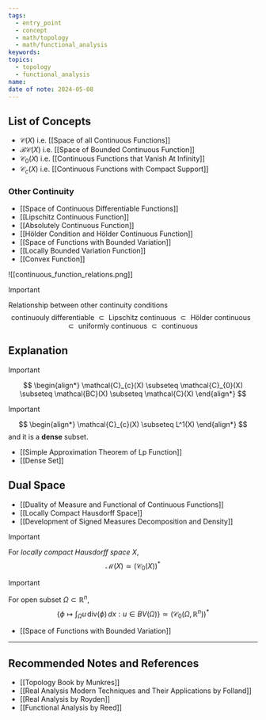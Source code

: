 ```yaml
---
tags:
  - entry_point
  - concept
  - math/topology
  - math/functional_analysis
keywords: 
topics:
  - topology
  - functional_analysis
name: 
date of note: 2024-05-08
---
```


##  List of Concepts

- $\mathcal{C}(X)$ i.e. [[Space of all Continuous Functions]]
- $\mathcal{BC}(X)$ i.e. [[Space of Bounded Continuous Function]]
- $\mathcal{C}_{0}(X)$ i.e. [[Continuous Functions that Vanish At Infinity]]
- $\mathcal{C}_{c}(X)$ i.e. [[Continuous Functions with Compact Support]]

### Other Continuity

- [[Space of Continuous Differentiable Functions]]
- [[Lipschitz Continuous Function]]
- [[Absolutely Continuous Function]]
- [[Hölder Condition and Hölder Continuous Function]]
- [[Space of Functions with Bounded Variation]]
- [[Locally Bounded Variation Function]]
- [[Convex Function]]


![[continuous_function_relations.png]]

>[!important]
>Relationship between other continuity conditions
>$$
>\text{continuouly differentiable }\subset \text{ Lipschitz continuous }\subset \text{ Hölder continuous } \subset \text{ uniformly continuous } \subset \text{ continuous }
>$$
## Explanation

>[!important]
>$$
> \begin{align*}
> \mathcal{C}_{c}(X)  \subseteq \mathcal{C}_{0}(X) \subseteq \mathcal{BC}(X) \subseteq \mathcal{C}(X)
> \end{align*}
>$$ 

>[!important]
>$$
> \begin{align*}
> \mathcal{C}_{c}(X)  \subseteq L^1(X)
> \end{align*}
>$$ 
>and it is a **dense** subset.

- [[Simple Approximation Theorem of Lp Function]]
- [[Dense Set]]


## Dual Space 

- [[Duality of Measure and Functional of Continuous Functions]]
- [[Locally Compact Hausdorff Space]]
- [[Development of Signed Measures Decomposition and Density]]

>[!important]
>For *locally compact Hausdorff space* $X$,
>$$\mathcal{M}(X) \simeq   (\mathcal{C}_{0}(X))^{*}$$

>[!important]
>For open subset $\Omega \subset \mathbb{R}^n$,
>$$\left\{ \phi \mapsto \int_{\Omega}u\,\text{div}(\phi)\,dx: u \in BV(\Omega) \right\}  \simeq   (\mathcal{C}_{0}(\Omega, \mathbb{R}^n))^{*}$$

- [[Space of Functions with Bounded Variation]]


-----------
##  Recommended Notes and References


- [[Topology Book by Munkres]]
- [[Real Analysis Modern Techniques and Their Applications by Folland]]
- [[Real Analysis by Royden]]
- [[Functional Analysis by Reed]]